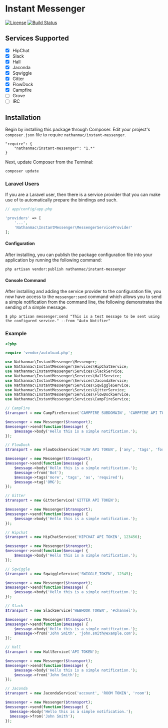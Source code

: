 Instant Messenger
=================

[![License](http://img.shields.io/packagist/l/nathanmac/instant-messenger.svg)](https://github.com/nathanmac/instant-messenger/blob/master/LICENSE.md)
[![Build Status](https://travis-ci.org/nathanmac/instant-messenger.svg?branch=master)](https://travis-ci.org/nathanmac/instant-messenger)

Services Supported
------------------
- [x] HipChat
- [x] Slack
- [x] Hall
- [x] Jaconda
- [x] Sqwiggle
- [x] Gitter
- [x] FlowDock
- [x] Campfire
- [ ] Grove
- [ ] IRC

Installation
------------

Begin by installing this package through Composer. Edit your project's `composer.json` file to require `nathanmac/instant-messenger`.

	"require": {
		"nathanmac/instant-messenger": "1.*"
	}

Next, update Composer from the Terminal:

    composer update

### Laravel Users

If you are a Laravel user, then there is a service provider that you can make use of to automatically prepare the bindings and such.

```php
// app/config/app.php

'providers' => [
    '...',
    'Nathanmac\InstantMessenger\MessengerServiceProvider'
];
```

#### Configuration
After installing, you can publish the package configuration file into your application by running the following command:

    php artisan vendor:publish nathanmac/instant-messenger

#### Console Command
After installing and adding the service provider to the configuration file, you now have access to the `messenger:send`
command which allows you to send a simple notification from the command line, the following demonstrates the sending
of a simple message.

```
$ php artisan messenger:send "This is a test message to be sent using the configured service." --from "Auto Notifier"
```

### Example
```php
<?php

require 'vendor/autoload.php';

use Nathanmac\InstantMessenger\Messenger;
use Nathanmac\InstantMessenger\Services\HipChatService;
use Nathanmac\InstantMessenger\Services\SlackService;
use Nathanmac\InstantMessenger\Services\HallService;
use Nathanmac\InstantMessenger\Services\JacondaService;
use Nathanmac\InstantMessenger\Services\SqwiggleService;
use Nathanmac\InstantMessenger\Services\GitterService;
use Nathanmac\InstantMessenger\Services\FlowDockService;
use Nathanmac\InstantMessenger\Services\CampFireService;

// CampFire
$transport = new CampFireService('CAMPFIRE SUBDOMAIN', 'CAMPFIRE API TOKEN', 'CAMPFIRE ROOM ID');

$messenger = new Messenger($transport);
$messenger->send(function($message) {
    $message->body('Hello this is a simple notification.');
});

// FlowDock
$transport = new FlowDockService('FLOW API TOKEN', ['any', 'tags', 'for', 'the', 'message']);

$messenger = new Messenger($transport);
$messenger->send(function($message) {
    $message->body('Hello this is a simple notification.');
    $message->from('Bot');
    $message->tags('more', 'tags', 'as', 'required');
    $message->tag('OMG');
});

// Gitter
$transport = new GitterService('GITTER API TOKEN');

$messenger = new Messenger($transport);
$messenger->send(function($message) {
    $message->body('Hello this is a simple notification.');
});

// Hipchat
$transport = new HipChatService('HIPCHAT API TOKEN', 123456);

$messenger = new Messenger($transport);
$messenger->send(function($message) {
    $message->body('Hello this is a simple notification.');
});

// Sqwiggle
$transport = new SqwiggleService('SWIGGLE_TOKEN', 12345);

$messenger = new Messenger($transport);
$messenger->send(function($message) {
    $message->body('Hello this is a simple notification.');
});

// Slack
$transport = new SlackService('WEBHOOK TOKEN', '#channel');

$messenger = new Messenger($transport);
$messenger->send(function($message) {
    $message->body('Hello this is a simple notification.');
    $message->from('John Smith', 'john.smith@example.com');
});

// Hall
$transport = new HallService('API TOKEN');

$messenger = new Messenger($transport);
$messenger->send(function($message) {
    $message->body('Hello this is a simple notification.');
    $message->from('John Smith');
});

// Jaconda
$transport = new JacondaService('account', 'ROOM TOKEN', 'room');

$messenger = new Messenger($transport);
$messenger->send(function($message) {
  $message->body('Hello this is a simple notification.');
  $message->from('John Smith');
});
```